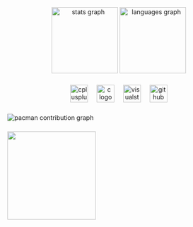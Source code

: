 <div align="center">
  <img src="https://github-readme-stats.vercel.app/api?username=iiTatoman&hide_title=false&hide_rank=false&show_icons=true&include_all_commits=true&count_private=true&disable_animations=false&theme=tokyonight&locale=en&hide_border=false&order=1" height="150" alt="stats graph"  />
  <img src="https://github-readme-stats.vercel.app/api/top-langs?username=iiTatoman&locale=en&hide_title=false&layout=compact&card_width=320&langs_count=5&theme=tokyonight&hide_border=false&order=2" height="150" alt="languages graph"  />
</div>

###

<div align="center">
  <img src="https://cdn.jsdelivr.net/gh/devicons/devicon/icons/cplusplus/cplusplus-original.svg" height="40" alt="cplusplus logo"  />
  <img width="12" />
  <img src="https://cdn.jsdelivr.net/gh/devicons/devicon/icons/c/c-original.svg" height="40" alt="c logo"  />
  <img width="12" />
  <img src="https://cdn.jsdelivr.net/gh/devicons/devicon/icons/visualstudio/visualstudio-plain.svg" height="40" alt="visualstudio logo"  />
  <img width="12" />
  <img src="https://skillicons.dev/icons?i=github" height="40" alt="github logo"  />
</div>

###

<picture>
  <source media="(prefers-color-scheme: dark)" srcset="https://raw.githubusercontent.com/iiTatoman/iiTatoman/output/pacman-contribution-graph-dark.svg">
  <source media="(prefers-color-scheme: light)" srcset="https://raw.githubusercontent.com/iiTatoman/iiTatoman/output/pacman-contribution-graph.svg">
  <img alt="pacman contribution graph" src="https://raw.githubusercontent.com/iiTatoman/iiTatoman/output/pacman-contribution-graph.svg">
</picture>

###

<div align="left">
  <img height="200" src="https://tenor.com/es/view/oguri-cap-uma-musume-uma-musume-pretty-derby-cute-anime-girl-kawaii-anime-gif-1613159325952220074"  />
</div>

###
